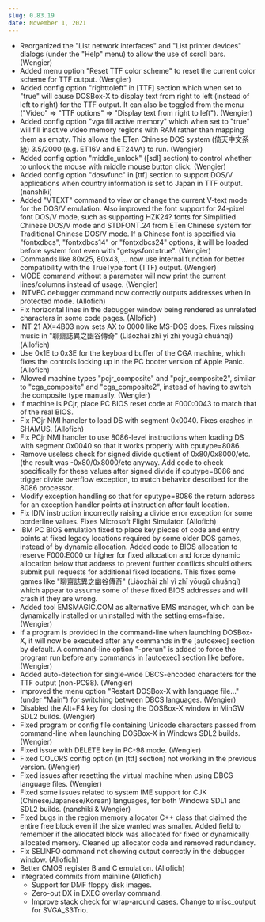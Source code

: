 ```yaml
---
slug: 0.83.19
date: November 1, 2021
---
```


*   Reorganized the "List network interfaces" and "List
    printer devices" dialogs (under the "Help" menu) to
    allow the use of scroll bars. (Wengier)
*   Added menu option "Reset TTF color scheme" to reset
    the current color scheme for TTF output. (Wengier)
*   Added config option "righttoleft" in [TTF] section
    which when set to "true" will cause DOSBox-X to
    display text from right to left (instead of left to
    right) for the TTF output. It can also be toggled
    from the menu ("Video" => "TTF options" => "Display
    text from right to left"). (Wengier)
*   Added config option "vga fill active memory" which
    when set to "true" will fill inactive video memory
    regions with RAM rather than mapping them as empty.
    This allows the ETen Chinese DOS system (倚天中文系統)
    3.5/2000 (e.g. ET16V and ET24VA) to run. (Wengier)
*   Added config option "middle_unlock" ([sdl] section)
    to control whether to unlock the mouse with middle
    mouse button click. (Wengier)
*   Added config option "dosvfunc" in [ttf] section to
    support DOS/V applications when country information
    is set to Japan in TTF output. (nanshiki)
*   Added "VTEXT" command to view or change the current
    V-text mode for the DOS/V emulation. Also improved
    the font support for 24-pixel font DOS/V mode, such
    as supporting HZK24? fonts for Simplified Chinese
    DOS/V mode and STDFONT.24 from ETen Chinese system
    for Traditional Chinese DOS/V mode. If a Chinese
    font is specified via "fontxdbcs", "fontxdbcs14" or
    "fontxdbcs24" options, it will be loaded before
    system font even with "getsysfont=true". (Wengier)
*   Commands like 80x25, 80x43, ... now use internal
    function for better compatibility with the TrueType
    font (TTF) output. (Wengier)
*   MODE command without a parameter will now print the
    current lines/columns instead of usage. (Wengier)
*   INTVEC debugger command now correctly outputs
    addresses when in protected mode. (Allofich)
*   Fix horizontal lines in the debugger window being
    rendered as unrelated characters in some code
    pages. (Allofich)
*   INT 21 AX=4B03 now sets AX to 0000 like MS-DOS
    does. Fixes missing music in "聊齋誌異之幽谷傳奇"
    (Liáozhāi zhì yì zhī yōugǔ chuánqí) (Allofich)
*   Use 0x1E to 0x3E for the keyboard buffer of the CGA
    machine, which fixes the controls locking up in the
    PC booter version of Apple Panic. (Allofich)
*   Allowed machine types "pcjr_composite" and
    "pcjr_composite2", similar to "cga_composite" and
    "cga_composite2", instead of having to switch the
    composite type manually. (Wengier)
*   If machine is PCjr, place PC BIOS reset code at
    F000:0043 to match that of the real BIOS.
*   Fix PCjr NMI handler to load DS with segment 0x0040.
    Fixes crashes in SHAMUS. (Allofich)
*   Fix PCjr NMI handler to use 8086-level instructions
    when loading DS with segment 0x0040 so that it
    works properly with cputype=8086.
*   Remove useless check for signed divide quotient
    of 0x80/0x8000/etc. (the result was -0x80/0x8000/etc
    anyway. Add code to check specifically for these
    values after signed divide if cputype=8086 and
    trigger divide overflow exception, to match behavior
    described for the 8086 processor.
*   Modify exception handling so that for cputype=8086
    the return address for an exception handler points
    at instruction after fault location.
*   Fix IDIV instruction incorrectly raising a divide
    error exception for some borderline values. Fixes
    Microsoft Flight Simulator. (Allofich)
*   IBM PC BIOS emulation fixed to place key pieces of
    code and entry points at fixed legacy locations
    required by some older DOS games, instead of
    by dynamic allocation. Added code to BIOS allocation
    to reserve F000:E000 or higher for fixed allocation
    and force dynamic allocation below that address to
    prevent further conflicts should others submit
    pull requests for additional fixed locations. This
    fixes some games like "聊齋誌異之幽谷傳奇" (Liáozhāi
    zhì yì zhī yōugǔ chuánqí) which appear to assume
    some of these fixed BIOS addresses and will
    crash if they are wrong.
*   Added tool EMSMAGIC.COM as alternative EMS manager,
    which can be dynamically installed or uninstalled
    with the setting ems=false. (Wengier)
*   If a program is provided in the command-line when
    launching DOSBox-X, it will now be executed after
    any commands in the [autoexec] section by default.
    A command-line option "-prerun" is added to force
    the program run before any commands in [autoexec]
    section like before. (Wengier)
*   Added auto-detection for single-wide DBCS-encoded
    characters for the TTF output (non-PC98). (Wengier)
*   Improved the menu option "Restart DOSBox-X with
    language file..." (under "Main") for switching
    between DBCS languages. (Wengier)
*   Disabled the Alt+F4 key for closing the DOSBox-X
    window in MinGW SDL2 builds. (Wengier)
*   Fixed program or config file containing Unicode
    characters passed from command-line when launching
    DOSBox-X in Windows SDL2 builds. (Wengier)
*   Fixed issue with DELETE key in PC-98 mode. (Wengier)
*   Fixed COLORS config option (in [ttf] section) not
    working in the previous version. (Wengier)
*   Fixed issues after resetting the virtual machine
    when using DBCS language files. (Wengier)
*   Fixed some issues related to system IME support for
    CJK (Chinese/Japanese/Korean) languages, for both
    Windows SDL1 and SDL2 builds. (nanshiki & Wengier)
*   Fixed bugs in the region memory allocator C++ class
    that claimed the entire free block even if the
    size wanted was smaller. Added field to remember if
    the allocated block was allocated for fixed or
    dynamically allocated memory. Cleaned up allocator
    code and removed redundancy.
*   Fix SELINFO command not showing output correctly
    in the debugger window. (Allofich)
*   Better CMOS register B and C emulation. (Allofich)
*   Integrated commits from mainline (Allofich)
    - Support for DMF floppy disk images.
    - Zero-out DX in EXEC overlay command.
    - Improve stack check for wrap-around cases.
        Change to misc_output for SVGA_S3Trio.